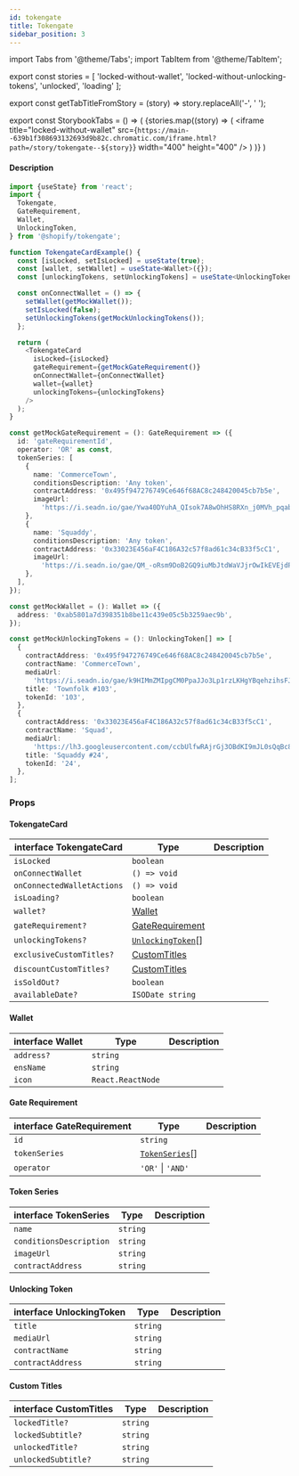 ```yaml
---
id: tokengate
title: Tokengate
sidebar_position: 3
---
```


import Tabs from '@theme/Tabs';
import TabItem from '@theme/TabItem';

export const stories = [
  'locked-without-wallet',
  'locked-without-unlocking-tokens',
  'unlocked',
  'loading'
];

export const getTabTitleFromStory = (story) => story.replaceAll('-', ' ');

export const StorybookTabs = () => (
  <Tabs>
    {stories.map((story) => (
      <TabItem value={story} label={getTabTitleFromStory(story)} default>
        <iframe
          title="locked-without-wallet"
          src={`https://main--639b1f308693132693d9b82c.chromatic.com/iframe.html?path=/story/tokengate--${story}`}
          width="400"
          height="400"
        />
      </TabItem>
      )
    )}
  </Tabs>
)

#### Description

<StorybookTabs />

```typescript
import {useState} from 'react';
import {
  Tokengate,
  GateRequirement,
  Wallet,
  UnlockingToken,
} from '@shopify/tokengate';

function TokengateCardExample() {
  const [isLocked, setIsLocked] = useState(true);
  const [wallet, setWallet] = useState<Wallet>({});
  const [unlockingTokens, setUnlockingTokens] = useState<UnlockingToken[]>([]);

  const onConnectWallet = () => {
    setWallet(getMockWallet());
    setIsLocked(false);
    setUnlockingTokens(getMockUnlockingTokens());
  };

  return (
    <TokengateCard
      isLocked={isLocked}
      gateRequirement={getMockGateRequirement()}
      onConnectWallet={onConnectWallet}
      wallet={wallet}
      unlockingTokens={unlockingTokens}
    />
  );
}

const getMockGateRequirement = (): GateRequirement => ({
  id: 'gateRequirementId',
  operator: 'OR' as const,
  tokenSeries: [
    {
      name: 'CommerceTown',
      conditionsDescription: 'Any token',
      contractAddress: '0x495f947276749Ce646f68AC8c248420045cb7b5e',
      imageUrl:
        'https://i.seadn.io/gae/Ywa40DYuhA_QIsok7A8wOhHS8RXn_j0MVh_pqabfO_USbZzoViHh82ucJk35b2QlEqHRttU32F_0NvRZBxhaVzP4UgyUNEPzuEi2?auto=format&w=384',
    },
    {
      name: 'Squaddy',
      conditionsDescription: 'Any token',
      contractAddress: '0x33023E456aF4C186A32c57f8ad61c34cB33f5cC1',
      imageUrl:
        'https://i.seadn.io/gae/QM_-oRsm9DoB2GQ9iuMbJtdWaVJjrOwIkEVEjdPHdsSWTilWIfNOPgKSD502tv9NMTOCSP9kQve8b8h_jQahzs3a4EVH11Ck0l9iKw?auto=format&w=384',
    },
  ],
});

const getMockWallet = (): Wallet => ({
  address: '0xab5801a7d398351b8be11c439e05c5b3259aec9b',
});

const getMockUnlockingTokens = (): UnlockingToken[] => [
  {
    contractAddress: '0x495f947276749Ce646f68AC8c248420045cb7b5e',
    contractName: 'CommerceTown',
    mediaUrl:
      'https://i.seadn.io/gae/k9HIMmZMIpgCM0PpaJJo3Lp1rzLKHgYBqehzihsFJ1EgP_xZVDCrqjVQJJyfkX0_HaFxf0IQgO8Ws-5lkqlIhCnh_cBlzOqa1xeVww?auto=format&w=1000',
    title: 'Townfolk #103',
    tokenId: '103',
  },
  {
    contractAddress: '0x33023E456aF4C186A32c57f8ad61c34cB33f5cC1',
    contractName: 'Squad',
    mediaUrl:
      'https://lh3.googleusercontent.com/ccbUlfwRAjrGj3OBdKI9mJL0sQqBc8kXloSrk-9dOuOmIbhGqMwCpAZp_kpqsFK-0s3SqOjb7qi-8Jo7kEhmxZ_gSub9MphvrHKwBA=w650',
    title: 'Squaddy #24',
    tokenId: '24',
  },
];
```

### Props

#### TokengateCard

| interface TokengateCard  | Type                                   | Description |
| -------------------------- | -------------------------------------- | ----------- |
| `isLocked`                 | `boolean`                              |             |
| `onConnectWallet`          | `() => void`                           |             |
| `onConnectedWalletActions` | `() => void`                           |             |
| `isLoading?`               | `boolean`                              |             |
| `wallet?`                  | [Wallet](#wallet)                      |             |
| `gateRequirement?`         | [GateRequirement](#gate-requirement)   |             |
| `unlockingTokens?`         | [`UnlockingToken`](#unlocking-token)[] |             |
| `exclusiveCustomTitles?`   | [CustomTitles](#custom-titles)         |             |
| `discountCustomTitles?`    | [CustomTitles](#custom-titles)         |             |
| `isSoldOut?`               | `boolean`                              |             |
| `availableDate?`           | `ISODate string`                       |             |

#### Wallet

| interface Wallet | Type              | Description |
| ---------------- | ----------------- | ----------- |
| `address?`       | `string`          |             |
| `ensName`        | `string`          |             |
| `icon`           | `React.ReactNode` |             |

#### Gate Requirement

| interface GateRequirement | Type                             | Description |
| ------------------------- | -------------------------------- | ----------- |
| `id`                      | `string`                         |             |
| `tokenSeries`             | [`TokenSeries`](#token-series)[] |             |
| `operator`                | `'OR'` \| `'AND'`                |             |

#### Token Series

| interface TokenSeries   | Type     | Description |
| ----------------------- | -------- | ----------- |
| `name`                  | `string` |             |
| `conditionsDescription` | `string` |             |
| `imageUrl`              | `string` |             |
| `contractAddress`       | `string` |             |

#### Unlocking Token

| interface UnlockingToken | Type     | Description |
| ------------------------ | -------- | ----------- |
| `title`                  | `string` |             |
| `mediaUrl`               | `string` |             |
| `contractName`           | `string` |             |
| `contractAddress`        | `string` |             |

#### Custom Titles

| interface CustomTitles | Type     | Description |
| ---------------------- | -------- | ----------- |
| `lockedTitle?`         | `string` |             |
| `lockedSubtitle?`      | `string` |             |
| `unlockedTitle?`       | `string` |             |
| `unlockedSubtitle?`    | `string` |             |
